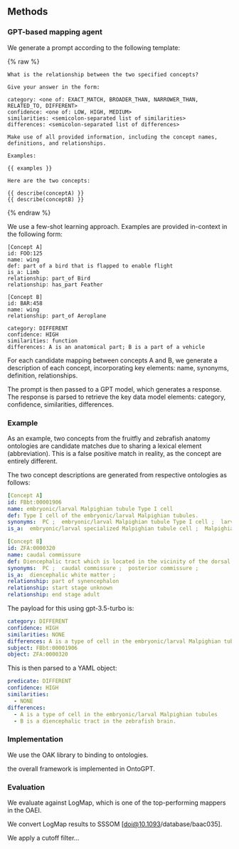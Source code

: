 ## Methods

### GPT-based mapping agent

We generate a prompt according to the following template:
    
{% raw %}
```
What is the relationship between the two specified concepts?

Give your answer in the form:

category: <one of: EXACT_MATCH, BROADER_THAN, NARROWER_THAN, RELATED_TO, DIFFERENT>
confidence: <one of: LOW, HIGH, MEDIUM>
similarities: <semicolon-separated list of similarities>
differences: <semicolon-separated list of differences>

Make use of all provided information, including the concept names, definitions, and relationships.

Examples:

{{ examples }}

Here are the two concepts:

{{ describe(conceptA) }}
{{ describe(conceptB) }}
```
{% endraw %}

We use a few-shot learning approach. Examples are provided in-context in the following form:

```
[Concept A]
id: FOO:125
name: wing
def: part of a bird that is flapped to enable flight
is_a: Limb
relationship: part_of Bird
relationship: has_part Feather

[Concept B]
id: BAR:458
name: wing
relationship: part_of Aeroplane

category: DIFFERENT
confidence: HIGH
similarities: function
differences: A is an anatomical part; B is a part of a vehicle
```

For each candidate mapping between concepts A and B, we generate a description of each concept,
incorporating key elements: name, synonyms, definition, relationships. 

The prompt is then passed to a GPT model, which generates a response. The response is parsed to retrieve
the key data model elements: category, confidence, similarities, differences.

### Example

As an example, two concepts from the fruitfly and zebrafish anatomy ontologies are candidate matches
due to sharing a lexical element (abbreviation). This is a false positive match in reality,
as the concept are entirely different.

The two concept descriptions are generated from respective ontologies as follows:

```yaml
[Concept A]
id: FBbt:00001906
name: embryonic/larval Malpighian tubule Type I cell
def: Type I cell of the embryonic/larval Malpighian tubules.
synonyms:  PC ;  embryonic/larval Malpighian tubule Type I cell ;  larval Malpighian tubule Type I cell ;  larval Malpighian tubule principal cell ; 
is_a:  embryonic/larval specialized Malpighian tubule cell ;  Malpighian tubule Type I cell ; 

[Concept B]
id: ZFA:0000320
name: caudal commissure
def: Diencephalic tract which is located in the vicinity of the dorsal diencephalon and mesencephalon and connects the pretectal nuclei. From Neuroanatomy of the Zebrafish Brain.
synonyms:  PC ;  caudal commissure ;  posterior commissure ; 
is_a:  diencephalic white matter ; 
relationship: part of synencephalon
relationship: start stage unknown
relationship: end stage adult
```

The payload for this using gpt-3.5-turbo is:

```yaml
category: DIFFERENT
confidence: HIGH
similarities: NONE
differences: A is a type of cell in the embryonic/larval Malpighian tubules; B is a diencephalic tract in the zebrafish brain.
subject: FBbt:00001906
object: ZFA:0000320
```

This is then parsed to a YAML object:

```yaml
predicate: DIFFERENT
confidence: HIGH
similarities:
  - NONE
differences:
  - A is a type of cell in the embryonic/larval Malpighian tubules
  - B is a diencephalic tract in the zebrafish brain.
```

### Implementation

We use the OAK library to binding to ontologies.

the overall framework is implemented in OntoGPT.

### Evaluation

We evaluate against LogMap, which is one of the top-performing mappers in the OAEI.

We convert LogMap results to SSSOM [doi@10.1093/database/baac035].

We apply a cutoff filter...
